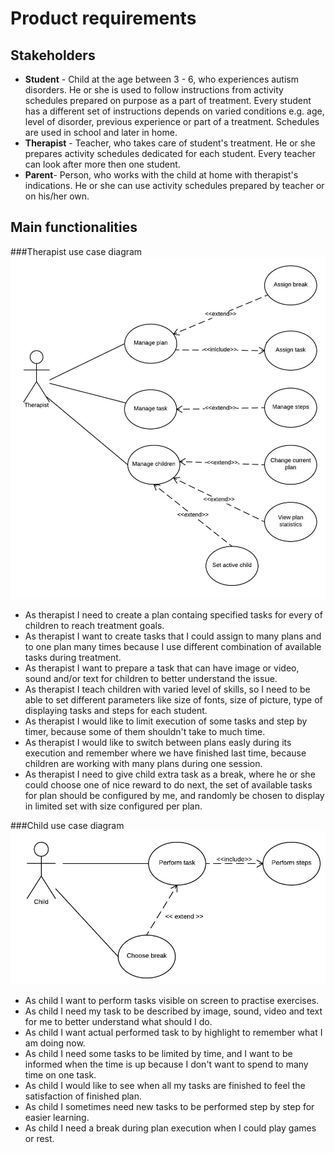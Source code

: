 # Product requirements
## Stakeholders
- **Student** - Child at the age between 3 - 6, who experiences autism disorders. He or she is used to follow instructions from activity schedules prepared on purpose as a part of treatment. Every student has a different set of instructions depends on varied conditions e.g. age, level of disorder, previous experience or part of a treatment. Schedules are used in school and later in home.
- **Therapist** - Teacher, who takes care of student's treatment. He or she prepares activity schedules dedicated for each student. Every teacher can look after more then one student.
- **Parent**- Person, who works with the child at home with therapist's indications. He or she can use activity schedules prepared by teacher or on his/her own.

## Main functionalities

###Therapist use case diagram
![Therapist use case diagram](therapist-use-cases.jpg)

- As therapist I need to create a plan containg specified tasks for every of children to reach treatment goals.
- As therapist I want to create tasks that I could assign to many plans and to one plan many times because I use different combination of available tasks during treatment.
- As therapist I want to prepare a task that can have image or video, sound and/or text for children to better understand the issue.
- As therapist I teach children with varied level of skills, so I need to be able to set different parameters like size of fonts, size of picture, type of displaying tasks and steps for each student.
- As therapist I would like to limit execution of some tasks and step by timer, because some of them shouldn't take to much time.
- As therapist I would like to switch between plans easly during its execution and remember where we have finished last time, because children are working with many plans during one session.
- As therapist I need to give child extra task as a break, where he or she could choose one of nice reward to do next, the set of available tasks for plan should be configured by me, and randomly be chosen to display in limited set with size configured per plan.

###Child use case diagram
![Child use case diagram](child-use-cases.jpg)

- As child I want to perform tasks visible on screen to practise exercises.
- As child I need my task to be described by image, sound, video and text for me to better understand what should I do.
- As child I want actual performed task to by highlight to remember what I am doing now.
- As child I need some tasks to be limited by time, and I want to be informed when the time is up because I don't want to spend to many time on one task.
- As child I would like to see when all my tasks are finished to feel the satisfaction of finished plan.
- As child I sometimes need new tasks to be performed step by step for easier learning.
- As child I need a break during plan execution when I could play games or rest.
